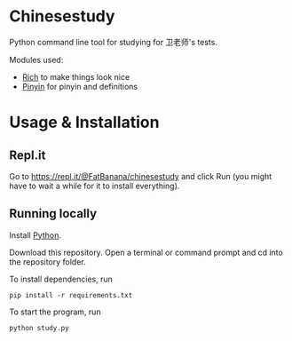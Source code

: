 # Chinesestudy

Python command line tool for studying for 卫老师's tests.

Modules used:

- [Rich](https://github.com/willmcgugan/rich) to make things look nice
- [Pinyin](https://github.com/lxyu/pinyin) for pinyin and definitions

# Usage & Installation

## Repl.it

Go to https://repl.it/@FatBanana/chinesestudy and click Run (you might have to wait a while for it to install everything).

## Running locally

Install [Python](https://www.python.org/).

Download this repository.
Open a terminal or command prompt and cd into the repository folder.

To install dependencies, run
```
pip install -r requirements.txt
```
To start the program, run
```
python study.py
```

